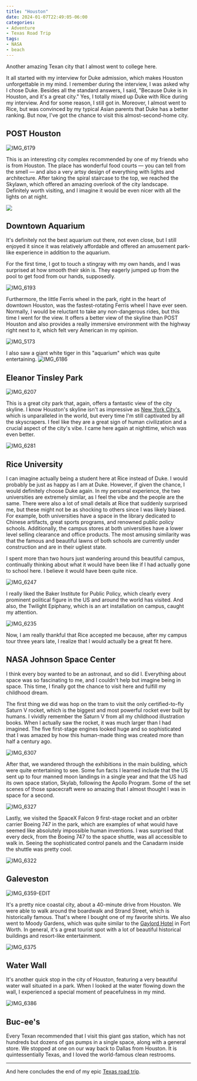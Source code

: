 ```yaml
---
title: "Houston"
date: 2024-01-07T22:49:05-06:00
categories:
- Adventure
- Texas Road Trip
tags:
- NASA
- beach
---
```


Another amazing Texan city that I almost went to college here.

It all started with my interview for Duke admission, which makes Houston unforgettable in my mind. I remember during the interview, I was asked why I chose Duke. Besides all the standard answers, I said, "Because Duke is in Houston, and it's a great city." Yes, I totally mixed up Duke with Rice during my interview. And for some reason, I still got in. Moreover, I almost went to Rice, but was convinced by my typical Asian parents that Duke has a better ranking. But now, I've got the chance to visit this almost-second-home city.

## POST Houston

![IMG_6179](IMG_6179.jpg)

This is an interesting city complex recommended by one of my friends who is from Houston. The place has wonderful food courts — you can tell from the smell — and also a very artsy design of everything with lights and architecture. After taking the spiral staircase to the top, we reached the Skylawn, which offered an amazing overlook of the city landscape. Definitely worth visiting, and I imagine it would be even nicer with all the lights on at night.

![](post.jpg)

## Downtown Aquarium

It's definitely not the best aquarium out there, not even close, but I still enjoyed it since it was relatively affordable and offered an amusement park-like experience in addition to the aquarium.

For the first time, I got to touch a stingray with my own hands, and I was surprised at how smooth their skin is. They eagerly jumped up from the pool to get food from our hands, supposedly.

![IMG_6193](IMG_6193.jpg)

Furthermore, the little Ferris wheel in the park, right in the heart of downtown Houston, was the fastest-rotating Ferris wheel I have ever seen. Normally, I would be reluctant to take any non-dangerous rides, but this time I went for the view. It offers a better view of the skyline than POST Houston and also provides a really immersive environment with the highway right next to it, which felt very American in my opinion.

![IMG_5173](IMG_5173.jpg)

I also saw a giant white tiger in this "aquarium" which was quite entertaining. ![IMG_6186](IMG_6186.jpg)

## Eleanor Tinsley Park

![IMG_6207](IMG_6207.jpg)

This is a great city park that, again, offers a fantastic view of the city skyline. I know Houston's skyline isn't as impressive as [New York City's](/posts/2021-11-28-new-york-city-day4.md/#再相聚--edge-sky-deck-at-hudson-yard), which is unparalleled in the world, but every time I'm still captivated by all the skyscrapers. I feel like they are a great sign of human civilization and a crucial aspect of the city's vibe. I came here again at nighttime, which was even better.

![IMG_6281](IMG_6281.jpg)

## Rice University

I can imagine actually being a student here at Rice instead of Duke. I would probably be just as happy as I am at Duke. However, if given the chance, I would definitely choose Duke again. In my personal experience, the two universities are extremely similar, as I feel the vibe and the people are the same. There were also a lot of small details at Rice that suddenly surprised me, but these might not be as shocking to others since I was likely biased. For example, both universities have a space in the library dedicated to Chinese artifacts, great sports programs, and renowned public policy schools. Additionally, the campus stores at both universities have a lower level selling clearance and office products. The most amusing similarity was that the famous and beautiful lawns of both schools are currently under construction and are in their ugliest state.

I spent more than two hours just wandering around this beautiful campus, continually thinking about what it would have been like if I had actually gone to school here. I believe it would have been quite nice.

![IMG_6247](IMG_6247.jpg)

I really liked the Baker Institute for Public Policy, which clearly every prominent political figure in the US and around the world has visited. And also, the Twilight Epiphany, which is an art installation on campus, caught my attention.

![IMG_6235](IMG_6235.jpg)

Now, I am really thankful that Rice accepted me because, after my campus tour three years late, I realize that I would actually be a great fit here.

## NASA Johnson Space Center

I think every boy wanted to be an astronaut, and so did I. Everything about space was so fascinating to me, and I couldn't help but imagine being in space. This time, I finally got the chance to visit here and fulfill my childhood dream.

The first thing we did was hop on the tram to visit the only certified-to-fly Saturn V rocket, which is the biggest and most powerful rocket ever built by humans. I vividly remember the Saturn V from all my childhood illustration books. When I actually saw the rocket, it was much larger than I had imagined. The five first-stage engines looked huge and so sophisticated that I was amazed by how this human-made thing was created more than half a century ago.

![IMG_6307](IMG_6307.jpg)

After that, we wandered through the exhibitions in the main building, which were quite entertaining to see. Some fun facts I learned include that the US sent up to four manned moon landings in a single year and that the US had its own space station, Skylab, following the Apollo Program. Some of the set scenes of those spacecraft were so amazing that I almost thought I was in space for a second.

![IMG_6327](IMG_6327.jpg)

Lastly, we visited the SpaceX Falcon 9 first-stage rocket and an orbiter carrier Boeing 747 in the park, which are examples of what would have seemed like absolutely impossible human inventions. I was surprised that every deck, from the Boeing 747 to the space shuttle, was all accessible to walk in. Seeing the sophisticated control panels and the Canadarm inside the shuttle was pretty cool.

![IMG_6322](IMG_6322.jpg)

## Galeveston

![IMG_6359-EDIT](IMG_6359-EDIT.jpg)

It's a pretty nice coastal city, about a 40-minute drive from Houston. We were able to walk around the boardwalk and Strand Street, which is historically famous. That's where I bought one of my favorite shirts. We also went to Moody Gardens, which was quite similar to the [Gaylord Hotel](/posts/2023-12-21-fort-worth/#ice-at-the-gaylord-texan) in Fort Worth. In general, it's a great tourist spot with a lot of beautiful historical buildings and resort-like entertainment.

![IMG_6375](IMG_6375.jpg)

## Water Wall

It's another quick stop in the city of Houston, featuring a very beautiful water wall situated in a park. When I looked at the water flowing down the wall, I experienced a special moment of peacefulness in my mind.

![IMG_6386](IMG_6386.jpg)

## Buc-ee's

Every Texan recommended that I visit this giant gas station, which has not hundreds but dozens of gas pumps in a single space, along with a general store. We stopped at one on our way back to Dallas from Houston. It is quintessentially Texas, and I loved the world-famous clean restrooms.

---

And here concludes the end of my epic [Texas road trip](/categories/texas-road-trip/). 

